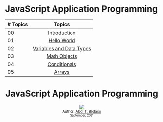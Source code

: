 # JavaScript Application Programming

| # Topics |                                                                       Topics                                                                        |
| -------- | :-------------------------------------------------------------------------------------------------------------------------------------------------: |
| 00       |                                                             [Introduction](./readMe.md)                                                             |
| 01       |                                                             [Hello World](./01-Hello-World)                                                         |
| 02       |                                      [Variables and Data Types](./02-Variables-and-Data-Types)                                                      |
| 03       |                                                         [Math Objects](./03-Math-Objects)                                                           |
| 04       |                                                            [Conditionals](./04-Conditionals)                                                        |
| 05       |                                                                  [Arrays](./05-Arrays)                                                              |

<div align="center">
  <h1> JavaScript Application Programming </h1>
  <a class="header-badge" target="_blank" href="https://www.linkedin.com/in/abdibedaso/">
    <img src="https://img.shields.io/badge/style--5eba00.svg?label=LinkedIn&logo=linkedin&style=social">
  </a>
  <br/>
<sub>Author:
    <a href="https://www.linkedin.com/in/abdibedaso/" target="_blank">Abdi T. Bedaso</a>
    <br>
    <small> September, 2021</small>
</sub>
</div>